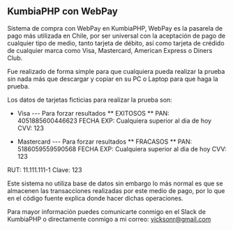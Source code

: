 ## KumbiaPHP con WebPay

Sistema de compra con WebPay en KumbiaPHP, WebPay es la pasarela de pago más utilizada en Chile, por ser universal con la aceptación de pago de cualquier tipo de medio, tanto tarjeta de débito, así como tarjeta de crédido de cualquier marca como Visa, Mastercard, American Express o Diners Club.

Fue realizado de forma simple para que cualquiera pueda realizar la prueba sin nada más que descargar y copiar en su PC o Laptop para que haga la prueba.

Los datos de tarjetas ficticias para realizar la prueba son:

* Visa --- Para forzar resultados ** EXITOSOS **
PAN:		4051885600446623
FECHA EXP: 	Cualquiera superior al dia de hoy
CVV: 123

* Mastercard --- Para forzar resultados ** FRACASOS **
PAN:		5186059559590568
FECHA EXP: 	Cualquiera superior al dia de hoy
CVV:		123

RUT: 11.111.111-1
Clave: 123

Este sistema no utiliza base de datos sin embargo lo más normal es que se almacenen las transacciones realizadas por este medio de pago, por lo que en el código fuente explica donde hacer dichas operaciones.

Para mayor información puedes comunicarte conmigo en el Slack de KumbiaPHP o directamente conmigo a mi correo: yicksonr@gmail.com
